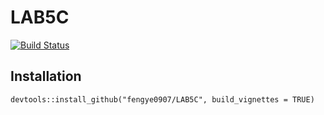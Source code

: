# LAB5C

[![Build Status](https://travis-ci.org/fengye0907/LAB5C.svg?branch=master)](https://travis-ci.org/fengye0907/LAB5C)

## Installation
``
    devtools::install_github("fengye0907/LAB5C", build_vignettes = TRUE)
``
